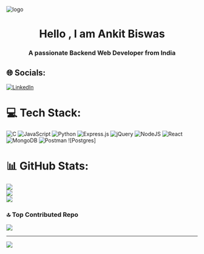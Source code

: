 ![logo](https://user-images.githubusercontent.com/95478989/198955082-6e78ebb5-e1e4-49f9-8d32-6e5af3984dcd.gif)
<h1 align="center">Hello , I am Ankit Biswas</h1>
<h3 align="center">A passionate Backend Web Developer from India</h3>

## 🌐 Socials:
[![LinkedIn](https://img.shields.io/badge/LinkedIn-%230077B5.svg?logo=linkedin&logoColor=white)](https://linkedin.com/in/ankit-biswas-a03899257) 

# 💻 Tech Stack:
![C](https://img.shields.io/badge/c-%2300599C.svg?style=for-the-badge&logo=c&logoColor=white) ![JavaScript](https://img.shields.io/badge/javascript-%23323330.svg?style=for-the-badge&logo=javascript&logoColor=%23F7DF1E) ![Python](https://img.shields.io/badge/bootstrap-%238511FA.svg?style=for-the-badge&logo=bootstrap&logoColor=white) ![Express.js](https://img.shields.io/badge/flask-%23000.svg?style=for-the-badge&logo=flask&logoColor=white) ![jQuery](https://img.shields.io/badge/NPM-%23CB3837.svg?style=for-the-badge&logo=npm&logoColor=white) ![NodeJS](https://img.shields.io/badge/React_Router-CA4245?style=for-the-badge&logo=react-router&logoColor=white) ![React](https://img.shields.io/badge/Socket.io-black?style=for-the-badge&logo=socket.io&badgeColor=010101) ![MongoDB](https://img.shields.io/badge/JWT-black?style=for-the-badge&logo=JSON%20web%20tokens) ![Postman](https://img.shields.io/badge/Postman-FF6C37?style=for-the-badge&logo=postman&logoColor=white) ![Postgres]

# 📊 GitHub Stats:
![](https://github-readme-stats.vercel.app/api?username=ANKIT-BISWAS-20&theme=tokyonight&hide_border=false&include_all_commits=false&count_private=false)<br/>
![](https://github-readme-streak-stats.herokuapp.com/?user=ANKIT-BISWAS-20&theme=tokyonight&hide_border=false)<br/>
![](https://github-readme-stats.vercel.app/api/top-langs/?username=ANKIT-BISWAS-20&theme=tokyonight&hide_border=false&include_all_commits=false&count_private=false&layout=compact)

### 🔝 Top Contributed Repo
![](https://github-contributor-stats.vercel.app/api?username=ANKIT-BISWAS-20&limit=5&theme=tokyonight&combine_all_yearly_contributions=true)

---
[![](https://visitcount.itsvg.in/api?id=ANKIT-BISWAS-20&icon=0&color=6)](https://visitcount.itsvg.in)

<!-- Proudly created with GPRM ( https://gprm.itsvg.in ) -->
